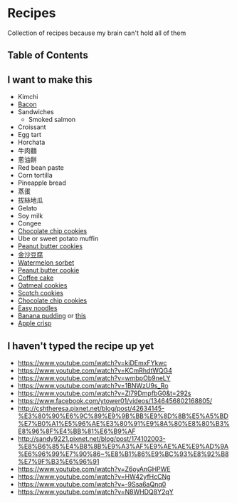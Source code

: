 # Recipes

Collection of recipes because my brain can't hold all of them

## Table of Contents

## I want to make this

- Kimchi
- [Bacon](pork/bacon.md)
- Sandwiches
  - Smoked salmon
- Croissant
- Egg tart
- Horchata
- 牛肉麵
- 蔥油餅
- Red bean paste
- Corn tortilla
- Pineapple bread
- 蒸蛋
- 拔絲地瓜
- Gelato
- Soy milk
- Congee
- [Chocolate chip cookies](https://www.youtube.com/watch?v=17lp_x27_RI)
- Ube or sweet potato muffin
- [Peanut butter cookies](https://youreverydayheirlooms.wordpress.com/2019/05/02/4-ingredient-peanut-butter-cookies-gluten-free/)
- [金沙豆腐](https://www.youtube.com/watch?v=t7_5uXFZizE)
- [Watermelon sorbet](https://www.asweetpeachef.com/watermelon-sorbet/)
- [Peanut butter cookie](https://old.reddit.com/r/Old_Recipes/comments/c75n18/i_made_utheknittedgnomes_4_ingredient_peanut/)
- [Coffee cake](https://old.reddit.com/r/Old_Recipes/comments/cugvwq/my_grandmothers_coffee_cake_recipe_a_staple_on/)
- [Oatmeal cookies](https://www.reddit.com/r/Old_Recipes/comments/cdzmtv/the_oatmeal_cookies_my_grandmother_always_made/)
- [Scotch cookies](https://www.reddit.com/r/Old_Recipes/comments/cj44x1/was_looking_into_a_murder_that_took_place_in_my/)
- [Chocolate chip cookies](https://old.reddit.com/r/Old_Recipes/comments/cgsh8v/tested_usewamyruths_grandmas_chocolate_chip/)
- [Easy noodles](https://www.youtube.com/watch?v=ssiuQH-0wCM)
- [Banana pudding](https://www.pauladeen.com/recipe/not-yo-mamas-banana-pudding/) or [this](https://old.reddit.com/r/Old_Recipes/comments/cfc930/moms_awardwinning_bread_pudding_bon_ton/)
- [Apple crisp](https://www.reddit.com/r/Old_Recipes/comments/cz6dxh/apple_crisp_my_familys_favorite_dessert_growing/)

## I haven't typed the recipe up yet

- https://www.youtube.com/watch?v=kiDEmxFYkwc
- https://www.youtube.com/watch?v=KCmRhdtWQG4
- https://www.youtube.com/watch?v=wmbpOb9neLY
- https://www.youtube.com/watch?v=1BNWzU9s_Ro
- https://www.youtube.com/watch?v=Zl79DmpfbG0&t=292s
- https://www.facebook.com/ytower01/videos/1346456802168805/
- http://cshtheresa.pixnet.net/blog/post/42634145-%E3%80%90%E6%9C%89%E9%9B%BB%E9%8D%8B%E5%A5%BD%E7%B0%A1%E5%96%AE%E3%80%91%E9%8A%80%E8%80%B3%E8%96%8F%E4%BB%81%E6%B9%AF
- http://sandy9221.pixnet.net/blog/post/174102003-%E8%B6%85%E4%B8%8B%E9%A3%AF%E9%AE%AE%E9%AD%9A%E6%96%99%E7%90%86~%E8%B1%86%E9%BC%93%E8%92%B8%E7%9F%B3%E6%96%91
- https://www.youtube.com/watch?v=Z6oyAnGHPWE
- https://www.youtube.com/watch?v=HW42yfHcCNg
- https://www.youtube.com/watch?v=-9Ssa6aQnq0
- https://www.youtube.com/watch?v=N8WHDQ8Y2qY
